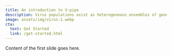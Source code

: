 ```yaml
---
title: An introduction to V-pipe
description: Virus populations exist as heterogeneous ensembles of genomes within their hosts. This genetic diversity is associated with viral pathogenesis, virulence, and disease progression, and it can be probed using high-throughput sequencing technologies.
image: assets/img/virus-1.webp
cta:
  text: Get Started
  link: /get-started.html
---
```


Content of the first slide goes here.